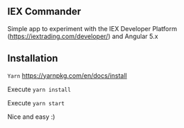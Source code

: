 IEX Commander
----
Simple app to experiment with the IEX Developer Platform (https://iextrading.com/developer/) and Angular 5.x

Installation
----
`Yarn` https://yarnpkg.com/en/docs/install

Execute `yarn install`

Execute `yarn start`

Nice and easy :)